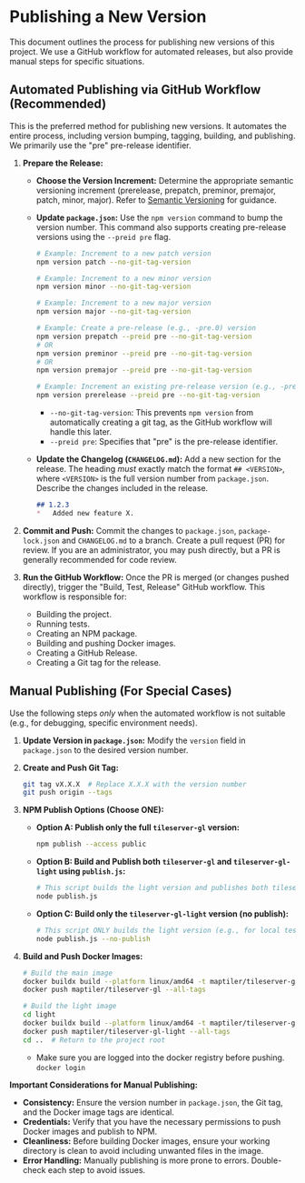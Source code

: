 # Publishing a New Version

This document outlines the process for publishing new versions of this project. We use a GitHub workflow for automated releases, but also provide manual steps for specific situations.

## Automated Publishing via GitHub Workflow (Recommended)

This is the preferred method for publishing new versions. It automates the entire process, including version bumping, tagging, building, and publishing. We primarily use the "pre" pre-release identifier.

1.  **Prepare the Release:**

    *   **Choose the Version Increment:** Determine the appropriate semantic versioning increment (prerelease, prepatch, preminor, premajor, patch, minor, major). Refer to [Semantic Versioning](https://semver.org/) for guidance.

    *   **Update `package.json`:** Use the `npm version` command to bump the version number. This command also supports creating pre-release versions using the `--preid pre` flag.

        ```bash
        # Example: Increment to a new patch version
        npm version patch --no-git-tag-version

        # Example: Increment to a new minor version
        npm version minor --no-git-tag-version

        # Example: Increment to a new major version
        npm version major --no-git-tag-version

        # Example: Create a pre-release (e.g., -pre.0) version
        npm version prepatch --preid pre --no-git-tag-version
        # OR
        npm version preminor --preid pre --no-git-tag-version
        # OR
        npm version premajor --preid pre --no-git-tag-version

        # Example: Increment an existing pre-release version (e.g., -pre.0 to -pre.1)
        npm version prerelease --preid pre --no-git-tag-version
        ```

        *   `--no-git-tag-version`: This prevents `npm version` from automatically creating a git tag, as the GitHub workflow will handle this later.
        *   `--preid pre`: Specifies that "pre" is the pre-release identifier.

    *   **Update the Changelog (`CHANGELOG.md`):** Add a new section for the release. The heading *must* exactly match the format `## <VERSION>`, where `<VERSION>` is the full version number from `package.json`. Describe the changes included in the release.

        ```markdown
        ## 1.2.3
        *   Added new feature X.
        ```

2.  **Commit and Push:** Commit the changes to `package.json`, `package-lock.json` and `CHANGELOG.md` to a branch. Create a pull request (PR) for review. If you are an administrator, you may push directly, but a PR is generally recommended for code review.

3.  **Run the GitHub Workflow:** Once the PR is merged (or changes pushed directly), trigger the "Build, Test, Release" GitHub workflow. This workflow is responsible for:

    *   Building the project.
    *   Running tests.
    *   Creating an NPM package.
    *   Building and pushing Docker images.
    *   Creating a GitHub Release.
    *   Creating a Git tag for the release.

## Manual Publishing (For Special Cases)

Use the following steps *only* when the automated workflow is not suitable (e.g., for debugging, specific environment needs).

1.  **Update Version in `package.json`:** Modify the `version` field in `package.json` to the desired version number.

2.  **Create and Push Git Tag:**

    ```bash
    git tag vX.X.X  # Replace X.X.X with the version number
    git push origin --tags
    ```

3.  **NPM Publish Options (Choose ONE):**

    *   **Option A: Publish only the full `tileserver-gl` version:**

        ```bash
        npm publish --access public
        ```

    *   **Option B: Build and Publish both `tileserver-gl` and `tileserver-gl-light` using `publish.js`:**

        ```bash
        # This script builds the light version and publishes both tileserver-gl and tileserver-gl-light to NPM.
        node publish.js
        ```

    *   **Option C: Build only the `tileserver-gl-light` version (no publish):**

        ```bash
        # This script ONLY builds the light version (e.g., for local testing or Docker image creation) without publishing.
        node publish.js --no-publish
        ```

4.  **Build and Push Docker Images:**

    ```bash
    # Build the main image
    docker buildx build --platform linux/amd64 -t maptiler/tileserver-gl:latest -t maptiler/tileserver-gl:X.X.X .  # Replace X.X.X
    docker push maptiler/tileserver-gl --all-tags

    # Build the light image
    cd light
    docker buildx build --platform linux/amd64 -t maptiler/tileserver-gl-light:latest -t maptiler/tileserver-gl-light:X.X.X .  # Replace X.X.X
    docker push maptiler/tileserver-gl-light --all-tags
    cd ..  # Return to the project root
    ```
    * Make sure you are logged into the docker registry before pushing. `docker login`

**Important Considerations for Manual Publishing:**

*   **Consistency:** Ensure the version number in `package.json`, the Git tag, and the Docker image tags are identical.
*   **Credentials:** Verify that you have the necessary permissions to push Docker images and publish to NPM.
*   **Cleanliness:** Before building Docker images, ensure your working directory is clean to avoid including unwanted files in the image.
*   **Error Handling:** Manually publishing is more prone to errors. Double-check each step to avoid issues.
